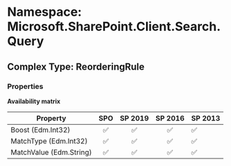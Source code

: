 # Namespace: Microsoft.SharePoint.Client.Search.Query

## Complex Type: ReorderingRule

### Properties

**Availability matrix**

Property | SPO | SP 2019 | SP 2016 | SP 2013
----------|:---:|:-------:|:-------:|:-------
Boost (Edm.Int32) | ✅ | ✅ | ✅ | ✅
MatchType (Edm.Int32) | ✅ | ✅ | ✅ | ✅
MatchValue (Edm.String) | ✅ | ✅ | ✅ | ✅
